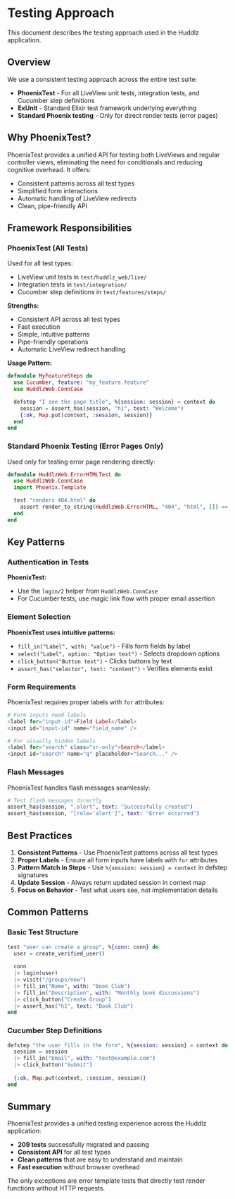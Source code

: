 # Testing Approach

This document describes the testing approach used in the Huddlz application.

## Overview

We use a consistent testing approach across the entire test suite:

- **PhoenixTest** - For all LiveView unit tests, integration tests, and Cucumber step definitions
- **ExUnit** - Standard Elixir test framework underlying everything
- **Standard Phoenix testing** - Only for direct render tests (error pages)

## Why PhoenixTest?

PhoenixTest provides a unified API for testing both LiveViews and regular controller views, eliminating the need for conditionals and reducing cognitive overhead. It offers:

- Consistent patterns across all test types
- Simplified form interactions
- Automatic handling of LiveView redirects
- Clean, pipe-friendly API

## Framework Responsibilities

### PhoenixTest (All Tests)

Used for all test types:
- LiveView unit tests in `test/huddlz_web/live/`
- Integration tests in `test/integration/`
- Cucumber step definitions in `test/features/steps/`

**Strengths:**
- Consistent API across all test types
- Fast execution
- Simple, intuitive patterns
- Pipe-friendly operations
- Automatic LiveView redirect handling

**Usage Pattern:**
```elixir
defmodule MyFeatureSteps do
  use Cucumber, feature: "my_feature.feature"
  use HuddlzWeb.ConnCase

  defstep "I see the page title", %{session: session} = context do
    session = assert_has(session, "h1", text: "Welcome")
    {:ok, Map.put(context, :session, session)}
  end
end
```

### Standard Phoenix Testing (Error Pages Only)

Used only for testing error page rendering directly:

```elixir
defmodule HuddlzWeb.ErrorHTMLTest do
  use HuddlzWeb.ConnCase
  import Phoenix.Template

  test "renders 404.html" do
    assert render_to_string(HuddlzWeb.ErrorHTML, "404", "html", []) == "Not Found"
  end
end
```

## Key Patterns

### Authentication in Tests

**PhoenixTest:**
- Use the `login/2` helper from `HuddlzWeb.ConnCase`
- For Cucumber tests, use magic link flow with proper email assertion

### Element Selection

**PhoenixTest uses intuitive patterns:**
- `fill_in("Label", with: "value")` - Fills form fields by label
- `select("Label", option: "Option text")` - Selects dropdown options
- `click_button("Button text")` - Clicks buttons by text
- `assert_has("selector", text: "content")` - Verifies elements exist

### Form Requirements

PhoenixTest requires proper labels with `for` attributes:

```elixir
# Form inputs need labels
<label for="input-id">Field Label</label>
<input id="input-id" name="field_name" />

# For visually hidden labels
<label for="search" class="sr-only">Search</label>
<input id="search" name="q" placeholder="Search..." />
```

### Flash Messages

PhoenixTest handles flash messages seamlessly:

```elixir
# Test flash messages directly
assert_has(session, ".alert", text: "Successfully created")
assert_has(session, "[role='alert']", text: "Error occurred")
```

## Best Practices

1. **Consistent Patterns** - Use PhoenixTest patterns across all test types
2. **Proper Labels** - Ensure all form inputs have labels with `for` attributes
3. **Pattern Match in Steps** - Use `%{session: session} = context` in defstep signatures
4. **Update Session** - Always return updated session in context map
5. **Focus on Behavior** - Test what users see, not implementation details

## Common Patterns

### Basic Test Structure

```elixir
test "user can create a group", %{conn: conn} do
  user = create_verified_user()
  
  conn
  |> login(user)
  |> visit("/groups/new")
  |> fill_in("Name", with: "Book Club")
  |> fill_in("Description", with: "Monthly book discussions")
  |> click_button("Create Group")
  |> assert_has("h1", text: "Book Club")
end
```

### Cucumber Step Definitions

```elixir
defstep "the user fills in the form", %{session: session} = context do
  session = session
  |> fill_in("Email", with: "test@example.com")
  |> click_button("Submit")
  
  {:ok, Map.put(context, :session, session)}
end
```

## Summary

PhoenixTest provides a unified testing experience across the Huddlz application:

- **209 tests** successfully migrated and passing
- **Consistent API** for all test types
- **Clean patterns** that are easy to understand and maintain
- **Fast execution** without browser overhead

The only exceptions are error template tests that directly test render functions without HTTP requests.